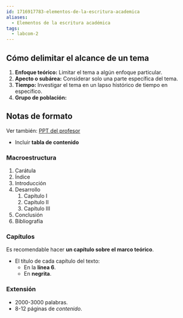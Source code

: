 ```yaml
---
id: 1716917783-elementos-de-la-escritura-academica
aliases:
  - Elementos de la escritura académica
tags:
  - labcom-2
---
```


## Cómo delimitar el alcance de un tema

1. **Enfoque teórico:** Limitar el tema a algún enfoque particular.
2. **Apecto  o subárea:** Considerar solo una parte específica del tema.
3. **Tiempo:** Investigar el tema en un lapso histórico de tiempo en específico.
4. **Grupo de población:**

## Notas de formato

Ver también: [PPT del profesor](https://utec.instructure.com/courses/16602/files/3422094)

- Incluir **tabla de contenido**

### Macroestructura

1. Carátula
2. Índice
3. Introducción
4. Desarrollo
   1. Capítulo I
   2. Capítulo II
   3. Capítulo III
5. Conclusión
6. Bibliografía

### Capítulos

Es recomendable hacer **un capítulo sobre el marco teórico**.

- El título de cada capítulo del texto:
  - En la **línea 6**.
  - En **negrita**.

### Extensión

- 2000-3000 palabras.
- 8-12 páginas de *contenido*.

